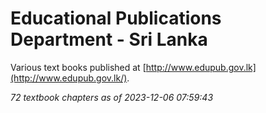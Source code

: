 # Educational Publications Department - Sri Lanka

Various text books published at [http://www.edupub.gov.lk](http://www.edupub.gov.lk/).

*72 textbook chapters as of 2023-12-06 07:59:43*